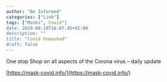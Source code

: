 ```yaml
---
author: "Be Informed"
categories: ["Link"]
tags: ["Masks", Covid"]
date: 2020-08-10T16:07:45+01:00
description: ""
title: "Covid Unmasked"
draft: false
---
```


One stop Shop on all aspects of the Corona virus – daily update

[https://mask-covid.info/](https://mask-covid.info/)